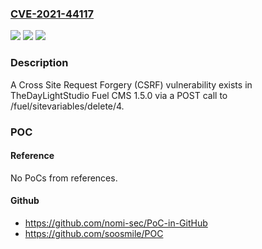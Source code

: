 ### [CVE-2021-44117](https://cve.mitre.org/cgi-bin/cvename.cgi?name=CVE-2021-44117)
![](https://img.shields.io/static/v1?label=Product&message=n%2Fa&color=blue)
![](https://img.shields.io/static/v1?label=Version&message=n%2Fa&color=blue)
![](https://img.shields.io/static/v1?label=Vulnerability&message=n%2Fa&color=brighgreen)

### Description

A Cross Site Request Forgery (CSRF) vulnerability exists in TheDayLightStudio Fuel CMS 1.5.0 via a POST call to /fuel/sitevariables/delete/4.

### POC

#### Reference
No PoCs from references.

#### Github
- https://github.com/nomi-sec/PoC-in-GitHub
- https://github.com/soosmile/POC

